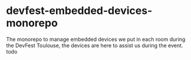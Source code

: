 # devfest-embedded-devices-monorepo
The monorepo to manage embedded devices we put in each room during the DevFest Toulouse, the devices are here to assist us during the event.
todo
